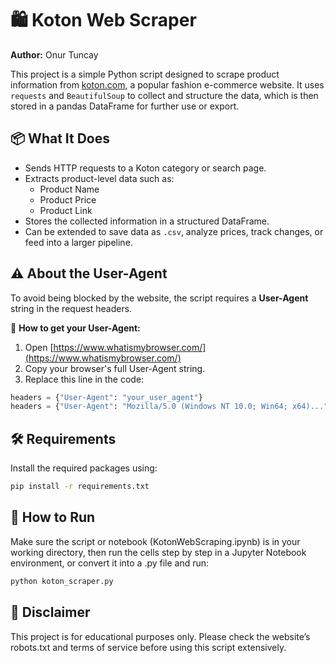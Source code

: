 # 🛍️ Koton Web Scraper

**Author:** Onur Tuncay

This project is a simple Python script designed to scrape product information from [koton.com](https://www.koton.com), a popular fashion e-commerce website. It uses `requests` and `BeautifulSoup` to collect and structure the data, which is then stored in a pandas DataFrame for further use or export.

## 📦 What It Does

- Sends HTTP requests to a Koton category or search page.
- Extracts product-level data such as:
  - Product Name
  - Product Price
  - Product Link
- Stores the collected information in a structured DataFrame.
- Can be extended to save data as `.csv`, analyze prices, track changes, or feed into a larger pipeline.

## ⚠️ About the User-Agent

To avoid being blocked by the website, the script requires a **User-Agent** string in the request headers.

🔐 **How to get your User-Agent:**
1. Open [https://www.whatismybrowser.com/](https://www.whatismybrowser.com/)
2. Copy your browser's full User-Agent string.
3. Replace this line in the code:

```python
headers = {"User-Agent": "your_user_agent"}
headers = {"User-Agent": "Mozilla/5.0 (Windows NT 10.0; Win64; x64)..."}  # Your string here
```
## 🛠️ Requirements
Install the required packages using:

```bash
pip install -r requirements.txt
```

## 🚀 How to Run
Make sure the script or notebook (KotonWebScraping.ipynb) is in your working directory, then run the cells step by step in a Jupyter Notebook environment, or convert it into a .py file and run:

```bash
python koton_scraper.py
```

## 📌 Disclaimer
This project is for educational purposes only. Please check the website’s robots.txt and terms of service before using this script extensively.


